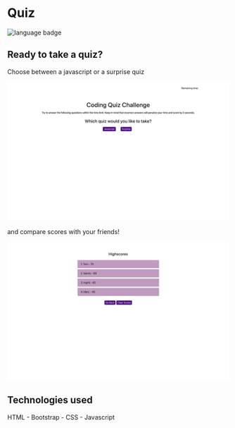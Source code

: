 # Quiz

![language badge](https://img.shields.io/github/languages/top/inorrmann/Quiz-Code)

## Ready to take a quiz?

Choose between a javascript or a surprise quiz

![start-quiz](./start.png)

and compare scores with your friends!

![high-scores-screen](./high-scores.png)

## Technologies used

HTML - Bootstrap - CSS - Javascript